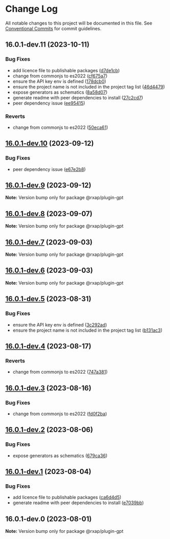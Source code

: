 # Change Log

All notable changes to this project will be documented in this file.
See [Conventional Commits](https://conventionalcommits.org) for commit guidelines.

## 16.0.1-dev.11 (2023-10-11)

### Bug Fixes

- add licence file to publishable packages ([d7de1cb](https://gitlab.com/rxap/packages/commit/d7de1cb9db1bd1628f37084e3b0ffd1755aa75f6))
- change from commonjs to es2022 ([cf675a7](https://gitlab.com/rxap/packages/commit/cf675a7254de9ce4b269264df59794dd42fcbd8b))
- ensure the API key env is defined ([178dcb0](https://gitlab.com/rxap/packages/commit/178dcb08356c82720b6fa10f8e751323ae2a12fa))
- ensure the project name is not included in the project tag list ([46d4479](https://gitlab.com/rxap/packages/commit/46d44798258ea1b20df9d4408b9c0809f55027b2))
- expose generators as schematics ([8a58d07](https://gitlab.com/rxap/packages/commit/8a58d07c2f1dcfff75e724a418d7c3bddb2d0bbc))
- generate readme with peer dependencies to install ([27c2cd7](https://gitlab.com/rxap/packages/commit/27c2cd7d98f0c8a499b8c30719f49d69e4970ae9))
- peer dependency issue ([ee95415](https://gitlab.com/rxap/packages/commit/ee95415370d9ef2396916d6c25061a0df791034a))

### Reverts

- change from commonjs to es2022 ([50eca61](https://gitlab.com/rxap/packages/commit/50eca61e9a89388d1cfeefb8b1029b302b6f307e))

## [16.0.1-dev.10](https://gitlab.com/rxap/packages/compare/@rxap/plugin-gpt@16.0.1-dev.9...@rxap/plugin-gpt@16.0.1-dev.10) (2023-09-12)

### Bug Fixes

- peer dependency issue ([e67e2b8](https://gitlab.com/rxap/packages/commit/e67e2b8eb884b598536d16c2c544a9ad9be5b53e))

## [16.0.1-dev.9](https://gitlab.com/rxap/packages/compare/@rxap/plugin-gpt@16.0.1-dev.8...@rxap/plugin-gpt@16.0.1-dev.9) (2023-09-12)

**Note:** Version bump only for package @rxap/plugin-gpt

## [16.0.1-dev.8](https://gitlab.com/rxap/packages/compare/@rxap/plugin-gpt@16.0.1-dev.7...@rxap/plugin-gpt@16.0.1-dev.8) (2023-09-07)

**Note:** Version bump only for package @rxap/plugin-gpt

## [16.0.1-dev.7](https://gitlab.com/rxap/packages/compare/@rxap/plugin-gpt@16.0.1-dev.6...@rxap/plugin-gpt@16.0.1-dev.7) (2023-09-03)

**Note:** Version bump only for package @rxap/plugin-gpt

## [16.0.1-dev.6](https://gitlab.com/rxap/packages/compare/@rxap/plugin-gpt@16.0.1-dev.5...@rxap/plugin-gpt@16.0.1-dev.6) (2023-09-03)

**Note:** Version bump only for package @rxap/plugin-gpt

## [16.0.1-dev.5](https://gitlab.com/rxap/packages/compare/@rxap/plugin-gpt@16.0.1-dev.4...@rxap/plugin-gpt@16.0.1-dev.5) (2023-08-31)

### Bug Fixes

- ensure the API key env is defined ([3c292ad](https://gitlab.com/rxap/packages/commit/3c292adf8cb5958ca02f7eadca9db92380dcc86b))
- ensure the project name is not included in the project tag list ([b131ac3](https://gitlab.com/rxap/packages/commit/b131ac3bd92b3b8799d62f15bbd30a1997d7c753))

## [16.0.1-dev.4](https://gitlab.com/rxap/packages/compare/@rxap/plugin-gpt@16.0.1-dev.3...@rxap/plugin-gpt@16.0.1-dev.4) (2023-08-17)

### Reverts

- change from commonjs to es2022 ([747a381](https://gitlab.com/rxap/packages/commit/747a381a090f0a276cf363da61bb19ed0c9cb5b7))

## [16.0.1-dev.3](https://gitlab.com/rxap/packages/compare/@rxap/plugin-gpt@16.0.1-dev.2...@rxap/plugin-gpt@16.0.1-dev.3) (2023-08-16)

### Bug Fixes

- change from commonjs to es2022 ([fd0f2ba](https://gitlab.com/rxap/packages/commit/fd0f2bae24eae7c854e96f630076cd5598c30be6))

## [16.0.1-dev.2](https://gitlab.com/rxap/packages/compare/@rxap/plugin-gpt@16.0.1-dev.1...@rxap/plugin-gpt@16.0.1-dev.2) (2023-08-06)

### Bug Fixes

- expose generators as schematics ([679ca36](https://gitlab.com/rxap/packages/commit/679ca36d3712a11e4dc838762bca2f7c471e1e04))

## [16.0.1-dev.1](https://gitlab.com/rxap/packages/compare/@rxap/plugin-gpt@16.0.1-dev.0...@rxap/plugin-gpt@16.0.1-dev.1) (2023-08-04)

### Bug Fixes

- add licence file to publishable packages ([ca6d4d5](https://gitlab.com/rxap/packages/commit/ca6d4d509a743b89bad5ed7ae935d3007231705a))
- generate readme with peer dependencies to install ([e7039bb](https://gitlab.com/rxap/packages/commit/e7039bb5e86ffeadfe7cc92d5fc71d32f8efb4fb))

## 16.0.1-dev.0 (2023-08-01)

**Note:** Version bump only for package @rxap/plugin-gpt
